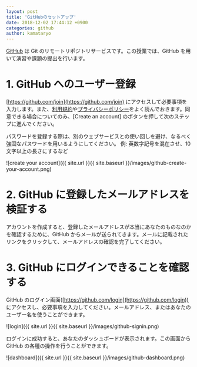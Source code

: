 ```yaml
---
layout: post
title: 'GitHubのセットアップ'
date: 2018-12-02 17:44:12 +0900
categories: github
author: kamataryo
---
```


[GitHub](https://github.com) は Git のリモートリポジトリサービスです。この授業では、GitHub を用いて演習や課題の提出を行います。

# 1. GitHub へのユーザー登録

[https://github.com/join](https://github.com/join) にアクセスして必要事項を入力します。また、[利用規約](https://help.github.com/articles/github-terms-of-service/)や[プライバシーポリシー](https://help.github.com/articles/github-privacy-statement/)をよく読んでおきます。同意できる場合についてのみ、[Create an account] のボタンを押して次のステップに進んでください。

パスワードを登録する際は、別のウェブサービスとの使い回しを避け、なるべく強固なパスワードを用いるようにしてください。
例: 英数字記号を混在させ、10 文字以上の長さにするなど

![create your account]({{ site.url }}{{ site.baseurl }}/images/github-create-your-account.png)

# 2. GitHub に登録したメールアドレスを検証する

アカウントを作成すると、登録したメールアドレスが本当にあなたのものなのかを確認するために、GitHub からメールが送られてきます。メールに記載されたリンクをクリックして、メールアドレスの確認を完了してください。

# 3. GitHub にログインできることを確認する

GitHub のログイン画面([https://github.com/login](https://github.com/login)) にアクセスし、必要事項を入力してください。メールアドレス、またはあなたのユーザー名を使うことができます。

![login]({{ site.url }}{{ site.baseurl }}/images/github-signin.png)

ログインに成功すると、あなたのダッシュボードが表示されます。この画面から GitHub の各種の操作を行うことができます。

![dashboard]({{ site.url }}{{ site.baseurl }}/images/github-dashboard.png)

